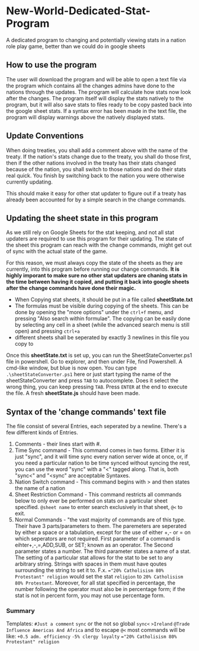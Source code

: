 # New-World-Dedicated-Stat-Program

A dedicated program to changing and potentially viewing stats in a nation role play game, better than we could do in google sheets

## How to use the program

The user will download the program and will be able to open a text file via the program which contains all the changes admins have done to the nations through the updates. The program will calculate how stats now look after the changes. The program itself will display the stats natively to the program, but it will also save stats to files ready to be copy pasted back into the google sheet stats. If a syntax error has been made in the text file, the program will display warnings above the natively displayed stats.

## Update Conventions

When doing treaties, you shall add a comment above with the name of the treaty. If the nation's stats change due to the treaty, you shall do those first, then if the other nations involved in the treaty has their stats changed because of the nation, you shall switch to those nations and do their stats real quick. You finish by switching back to the nation you were otherwise currently updating. 

This should make it easy for other stat updater to figure out if a treaty has already been accounted for by a simple search in the change commands. 

## Updating the sheet state in this program

As we still rely on Google Sheets for the stat keeping, and not all stat updaters are required to use this program for their updating. The state of the sheet this program can reach with the change commands, might get out of sync with the actual state of the game.

For this reason, we must always copy the state of the sheets as they are currently, into this program before running our change commands. **It is highly imporant to make sure no other stat updaters are chaning stats in the time between having it copied, and putting it back into google sheets after the change commands have done their magic.**

- When Copying stat sheets, it should be put in a file called **sheetState.txt**
- The formulas must be visible during copying of the sheets. This can be done by opening the "more options" under the `ctrl+f` menu, and pressing "Also search within formulae". The copying can be easily done by selecting any cell in a sheet (while the advanced search menu is still open) and pressing `ctrl+a`
- different sheets shall be seperated by exactly 3 newlines in this file you copy to

Once this **sheetState.txt** is set up, you can run the SheetStateConverter.ps1 file in powershell.
Go to explorer, and then under File, find Powershell. A cmd-like window, but blue is now open. You can type `.\sheetStateConverter.ps1` here or just start typing the name of the sheetStateConverter and press `TAB` to autocomplete. Does it select the wrong thing, you can keep pressing `TAB`. Press `ENTER` at the end to execute the file. A fresh **sheetState.js** should have been made.

## Syntax of the 'change commands' text file

The file consist of several Entries, each seperated by a newline. There's a few different kinds of Entries.

1. Comments - their lines start with #. 
2. Time Sync command - This command comes in two forms. Either it is just "sync", and it will time sync every nation server wide at once, or, if you need a particular nation to be time synced without syncing the rest, you can use the word "sync" with a "<" tagged along. That is, both "sync<" and "<sync" are acceptable Syntaxes.
3. Nation Switch command - This command begins with > and then states the name of a nation
4. Sheet Restriction Command - This command restricts all commands below to only ever be performed on stats on a particular sheet specified. `@sheet name` to enter search exclusively in that sheet,
`@<` to exit.
5. Normal Commands - "the vast majority of commands are of this type. Their have 3 parts/parameters to them. The paremeters are seperated by either a space or a tabulation, except for the use of either +,- or = on which seperators are not required. First parameter of a command is eihter+,-,=,ADD,SUB, or SET; known as an operator. The Second parameter states a number. The third parameter states a name of a stat. The setting of a particular stat allows for the stat to be set to any arbitrary string. Strings with spaces in them must have qoutes surrounding the string to set it to. F.x. `="20% Catholisism 80% Protestant" religion` would set the stat `religion` to `20% Catholisism 80% Protestant`. Moreover, for all stat specified in percentage, the number following the operator must also be in percentage form; if the stat is not in percent form, you may not use percentage form.

### Summary

Templates:
`#Just a comment`
`sync` or the not so global `sync<`
`>Ireland`
`@Trade Influence Americas And Africa` and to escape `@<`
most commands will be like:
`+0.5 adm. efficiency`
`-5% clergy loyalty`
`="20% Catholisism 80% Protestant" religion`
